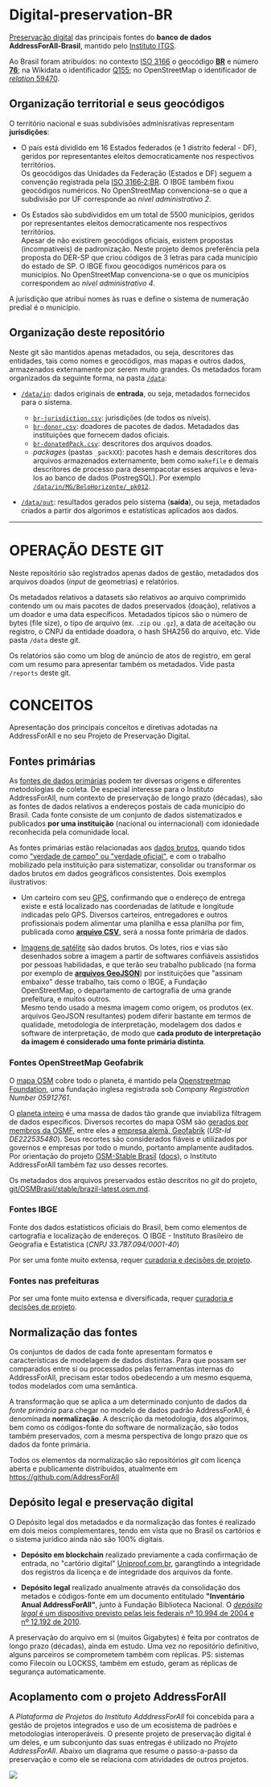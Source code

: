 # Digital-preservation-BR
[Preservação digital](https://en.wikipedia.org/wiki/Digital_preservation) das principais fontes  do **banco de dados AddressForAll-Brasil**, mantido pelo [Instituto ITGS](http://addressforall.org/).

Ao Brasil foram atribuídos: no contexto [ISO&nbsp;3166](https://en.wikipedia.org/wiki/ISO_3166) o geocódigo [**BR**](https://en.wikipedia.org/wiki/ISO_3166-2:BR) e número  [**76**](https://en.wikipedia.org/wiki/ISO_3166-1_numeric); na Wikidata o identificador	[Q155](http://wikidata.org/entity/Q155); no OpenStreetMap o identificador de [*relation* 59470](http://osm.org/relation/59470).

## Organização territorial e seus geocódigos

O território nacional e suas subdivisões adminisrativas representam **jurisdições**:

* O país está dividido em 16 Estados federados (e 1 distrito federal - DF), geridos por representantes eleitos democraticamente nos respectivos territórios. <br/>Os geocódigos das Unidades da Federação (Estados e DF) seguem a convenção registrada pela [ISO&nbsp;3166&#8209;2:BR](https://en.wikipedia.org/wiki/ISO_3166-2:BR). O IBGE também fixou geocódigos numéricos. No OpenStreetMap convenciona-se o que a subdivisão por UF corresponde ao *nível administrativo 2*. <!--, abaixo da subdivisão por regiões (*nível 1* composto por Norte, Nordeste, Centro-Oeste, Sudeste e Sul).  Key:admin_level-->

* Os Estados são subdivididos em um total de 5500 municípios, geridos por representantes eleitos democraticamente nos respectivos territórios.<br/>Apesar de não existirem geocódigos oficiais, existem propostas (incompativeis) de padronização. Neste projeto demos preferência pela proposta do DER-SP que criou códigos de 3 letras para cada município do estado de SP.   O IBGE  fixou geocódigos numéricos para os municípios. No OpenStreetMap convenciona-se o que os municípios correspondem ao *nível administrativo 4*.

A jurisdição que atribui nomes às ruas e define o sistema de numeração predial é o município.

## Organização deste repositório
Neste git são mantidos apenas metadados, ou seja, descritores das entidades, tais como nomes e geocódigos, mas mapas e outros dados, armazenados externamente por serem muito grandes. Os metadados foram organizados da seguinte forma, na pasta [`/data`](./data):

* [`/data/in`](./data/in): dados originais de **entrada**, ou seja, metadados fornecidos para o sistema.
   * [`br-jurisdiction.csv`](./data/in/br-jurisdiction.csv): jurisdições (de todos os níveis).
   * [`br-donor.csv`](./data/in/br-donor.csv): doadores de pacotes de dados. Metadados das instituições que fornecem dados oficiais.
   * [`br-donatedPack.csv`](./data/in/br-donatedPack.csv): descritores dos arquivos doados.
   * *packages* (pastas `_packXX`): pacotes hash e demais descritores dos arquivos armazenados externamente, bem como `makefile` e demais descritores de processo para desempacotar esses arquivos e leva-los ao banco de dados (PostregSQL). Por exemplo [`/data/in/MG/BeloHorizonte/_pk012`](./data/in/MG/BeloHorizonte/_pk012).

* [`/data/out`](./data/out): resultados gerados pelo sistema (**saída**), ou seja, metadados criados a partir dos algorimos e estatísticas aplicados aos dados.


------

# OPERAÇÃO DESTE GIT

Neste repositório são registrados apenas dados de gestão, metadados dos arquivos doados (*input* de geometrias) e relatórios.

Os metadados relativos a datasets são relativos ao arquivo comprimido contendo um ou mais pacotes de dados preservados (doação), relativos a um doador e uma data específicos. Metadados típicos são o número de bytes (file size), o tipo de arquivo (ex. `.zip` ou  `.gz`), a data de aceitação ou registro, o CNPJ da entidade doadora, o hash SHA256 do arquivo, etc. Vide pasta `/data` deste git.

Os relatórios são como um blog de anúncio de atos de registro, em geral com um resumo para apresentar também os metadados. Vide pasta `/reports` deste git.

# CONCEITOS
Apresentação dos principais conceitos e diretivas adotadas na AddressForAll e no seu Projeto de Preservação Digital.

## Fontes primárias
As [fontes de dados primárias](https://en.wikipedia.org/wiki/Primary_source) podem ter diversas origens e diferentes metodologias de coleta. De especial interesse para o Instituto AddressForAll, num contexto de preservação de longo prazo (décadas), são as fontes de dados relativos a endereços postais de cada município do Brasil. Cada fonte consiste de um conjunto de dados sistematizados e publicados **por uma instituição** (nacional ou internacional) com idoniedade reconhecida pela comunidade local.

As fontes primárias estão relacionadas aos [dados brutos](https://en.wikipedia.org/wiki/Raw_data), quando tidos como ["verdade de campo" ou  "verdade oficial"](https://wiki.openstreetmap.org/wiki/Ground_truth_and_Official_truth), e com o trabalho mobilizado pela instituição para sistematizar, consolidar ou transformar os dados brutos em dados geográficos consistentes. Dois exemplos ilustrativos:

* Um carteiro com seu [GPS](https://en.wikipedia.org/wiki/Global_Positioning_System), confirmando que o endereço de entrega existe e está localizado nas coordenadas de latitude e longitude indicadas pelo GPS. Diversos carteiros, entregadores e outros profissionais podem alimentar uma planilha e essa planilha por fim, publicada como [**arquivo CSV**](https://en.wikipedia.org/wiki/Comma-separated_values), será a nossa fonte primária de dados.

* [Imagens de satélite](https://en.wikipedia.org/wiki/Remote_sensing) são dados brutos. Os lotes, rios e vias são desenhados sobre a imagem a partir de softwares confiáveis assistidos por pessoas habilidadas, e que terão seu trabalho publicado (na forma por exemplo de [**arquivos&nbsp;GeoJSON**](https://en.wikipedia.org/wiki/GeoJSON)) por instituições que "assinam embaixo" desse trabalho, tais como o IBGE, a Fundação OpenStreetMap, o departamento de cartografia de uma grande prefeitura, e muitos outros. <br/>Mesmo tendo  usado a mesma imagem como origem, os produtos (ex. arquivos GeoJSON resultantes) podem diferir bastante em termos de qualidade, metodologia de interpretação, modelagem dos dados e software de interpretação, de modo que **cada produto de interpretação da imagem é considerado uma fonte primária distinta**.

### Fontes OpenStreetMap Geofabrik
O [mapa OSM](https://www.openstreetmap.org/about) cobre todo o planeta, é mantido pela [Openstreetmap Foundation](https://blog.osmfoundation.org/about/), uma fundação inglesa registrada sob *Company Registration Number 05912761*.

O [planeta inteiro](https://planet.openstreetmap.org/) é uma massa de dados tão grande que inviabiliza filtragem de dados específicos. Diversos recortes do mapa OSM são [gerados por membros da OSMF](https://wiki.openstreetmap.org/wiki/Planet.osm), entre eles a  [empresa alemã, Geofabrik](https://www.geofabrik.de/geofabrik/openstreetmap.html) (*USt-Id DE222535480*). Seus recortes são considerados fiáveis e utilizados por governos e empresas por todo o mundo, portanto  amplamente auditados. Por orientação do projeto  [OSM-Stable Brasil](https://github.com/OSMBrasil/stable) ([docs](http://addressforall.org/osms/)),  o Instituto AddressForAll também  faz uso desses recortes.

Os metadados dos arquivos preservados estão descritos no *git* do projeto, [git/OSMBrasil/stable/brazil-latest.osm.md](https://github.com/OSMBrasil/stable/blob/master/brazil-latest.osm.md#dump-opensstreetmap-do-brasil).

### Fontes IBGE
Fonte dos dados estatísticos oficiais do Brasil, bem como elementos de cartografia e localização de endereços. O IBGE - Instituto Brasileiro de Geografia e Estatística (*CNPJ  33.787.094/0001-40*)

Por ser uma fonte muito extensa, requer  [curadoria e decisões de projeto](https://github.com/AddressForAll/digital-preservation-BR/issues/1).

### Fontes nas prefeituras
Por ser uma fonte muito extensa e diversificada, requer  [curadoria e decisões de projeto](https://github.com/AddressForAll/digital-preservation-BR/issues/1).


## Normalização das fontes
Os conjuntos de dados de cada fonte apresentam formatos e características de modelagem de dados distintas. Para que possam ser comparados entre si ou processados pelas ferramentas internas do AddressForAll, precisam estar todos obedecendo a um mesmo esquema, todos modelados com uma semântica.

A transformação que se aplica a um determinado conjunto de dados da *fonte primária* para chegar no modelo de dados padrão AddressForAll, é denominada **normalização**. A descrição da metodologia, dos algorímos, bem como os códigos-fonte do software de normalização, são todos também preservados, com a mesma perspectiva de longo prazo que os dados da fonte primária.

Todos os elementos da normalização são repositórios *git* com licença aberta e publicamente distribuidos, atualmente em https://github.com/AddressForAll

## Depósito legal e preservação digital

O Depósito legal dos metadados e da normalização das fontes é realizado em dois meios complementares, tendo em vista que no Brasil os cartórios e o sistema jurídico ainda não são 100% digitais.

* **Depósito em blockchain** realizado previamente a cada confirmação de entrada, no "cartório digital" [Uniproof.com.br](https://uniproof.com.br/), garangtindo a integridade dos registros da licença e de integridade dos arquivos da fonte.

* **Depósito legal** realizado anualmente através da consolidação dos metados e códigos-fonte em um documento entitulado **"Inventário Anual  AddressForAll"**, junto à Fundação Biblioteca Nacional. O [*depósito legal* é um dispositivo previsto pelas leis federais nº 10.994 de 2004 e  nº 12.192 de 2010](https://www.bn.gov.br/sobre-bn/deposito-legal).

A preservação do arquivo em si (muitos Gigabytes) é feita por contratos de longo prazo (décadas), ainda em estudo. Uma vez no repositório definitivo, alguns parceiros se comprometem também com réplicas. PS: sistemas como  Filecoin ou LOCKSS, também em estudo, geram as réplicas de segurança automaticamente.

## Acoplamento com o projeto AddressForAll

A *Plataforma de Projetos* do *Instituto AdddressForAll* foi concebida para a gestão de projetos integrados e uso de um ecosistema de padrões e metodologias interoperáveis.
O presente projeto de preservação digital é um deles, e um subconjunto das suas entregas é utilizado no *Projeto AddressForAll*. Abaixo um diagrama que resume o passo-a-passo da preservação e como ele se relaciona com atividades de outros projetos.

![](https://github.com/AddressForAll/specifications/raw/master/docs/assets-spec02/image5.png)
